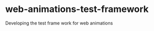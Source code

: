 web-animations-test-framework
=============================

Developing the test frame work for web animations